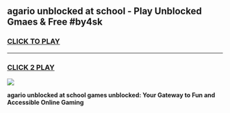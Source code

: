 
## agario unblocked at school - Play Unblocked Gmaes & Free #by4sk
<h3>
<a href="https://news.freeplayer.one?title=agario_unblocked_at_school&ref=24F">CLICK TO PLAY</a></h3>
<hr>

<h3>
<a href="https://news.freeplayer.one?title=agario_unblocked_at_school&ref=24F">CLICK 2 PLAY</a>
  
</h3>

<a href="https://news.freeplayer.one?title=agario_unblocked_at_school&ref=24F/"><img src="https://clearcache.store/games.png"></a>


**agario unblocked at school games unblocked: Your Gateway to Fun and Accessible Online Gaming**
